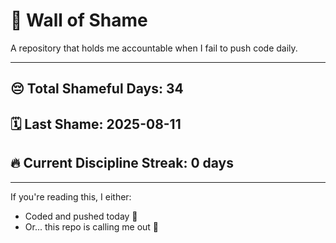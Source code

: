# 🧱 Wall of Shame

A repository that holds me accountable when I fail to push code daily.

---

## 😔 Total Shameful Days: **34**
## 🗓️ Last Shame: **2025-08-11**
## 🔥 Current Discipline Streak: **0 days**

---

If you're reading this, I either:
- Coded and pushed today 💪
- Or... this repo is calling me out 😤
